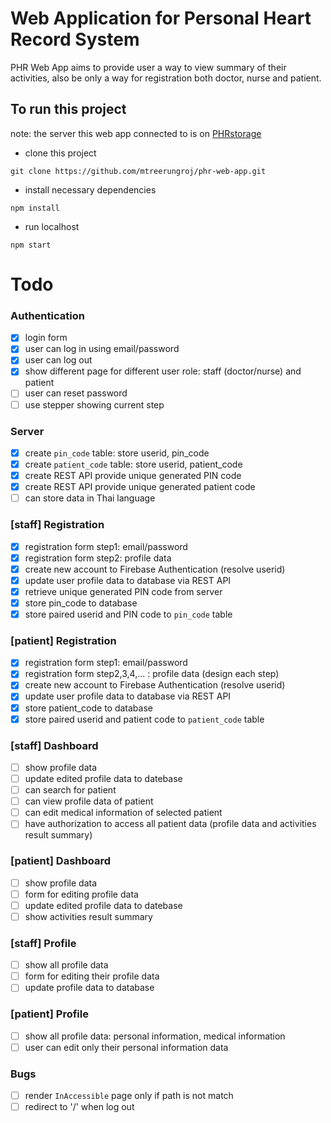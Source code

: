 # Web Application for Personal Heart Record System 
PHR Web App aims to provide user a way to view summary of their activities, also be only a way for registration both doctor, nurse and patient.

## To run this project
note: the server this web app connected to is on [PHRstorage](https://github.com/mtreerungroj/PHRstorage)
- clone this project
```
git clone https://github.com/mtreerungroj/phr-web-app.git
```
- install necessary dependencies
```
npm install
```
- run localhost
```
npm start
```

# Todo
### Authentication
- [x] login form
- [x] user can log in using email/password
- [x] user can log out
- [x] show different page for different user role: staff (doctor/nurse) and patient
- [ ] user can reset password
- [ ] use stepper showing current step

### Server
- [x] create `pin_code` table: store userid, pin_code
- [x] create `patient_code` table: store userid, patient_code
- [x] create REST API provide unique generated PIN code
- [x] create REST API provide unique generated patient code
- [ ] can store data in Thai language

### [staff] Registration
- [x] registration form step1: email/password
- [x] registration form step2: profile data
- [x] create new account to Firebase Authentication (resolve userid)
- [x] update user profile data to database via REST API
- [x] retrieve unique generated PIN code from server
- [x] store pin_code to database
- [x] store paired userid and PIN code to `pin_code` table

### [patient] Registration
- [x] registration form step1: email/password
- [x] registration form step2,3,4,... : profile data (design each step)
- [x] create new account to Firebase Authentication (resolve userid)
- [x] update user profile data to database via REST API
- [x] store patient_code to database
- [x] store paired userid and patient code to `patient_code` table

### [staff] Dashboard
- [ ] show profile data
- [ ] update edited profile data to datebase
- [ ] can search for patient
- [ ] can view profile data of patient
- [ ] can edit medical information of selected patient
- [ ] have authorization to access all patient data (profile data and activities result summary)

### [patient] Dashboard
- [ ] show profile data
- [ ] form for editing profile data
- [ ] update edited profile data to datebase
- [ ] show activities result summary

### [staff] Profile
- [ ] show all profile data
- [ ] form for editing their profile data
- [ ] update profile data to database

### [patient] Profile
- [ ] show all profile data: personal information, medical information
- [ ] user can edit only their personal information data

### Bugs
- [ ] render `InAccessible` page only if path is not match
- [ ] redirect to '/' when log out
